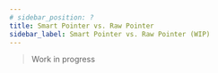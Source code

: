 ```yaml
---
# sidebar_position: ?
title: Smart Pointer vs. Raw Pointer
sidebar_label: Smart Pointer vs. Raw Pointer (WIP)
---
```


> Work in progress
